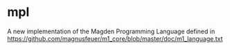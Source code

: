 # mpl
A new implementation of the Magden Programming Language defined in https://github.com/magnusfeuer/m1_core/blob/master/doc/m1_language.txt
